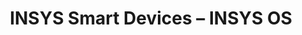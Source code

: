 ---
title: INSYS Smart Devices – INSYS OS
layout: bundle
image: '/guides/images/devices/device-list/insys-ebw-insys-os.jpg'
---